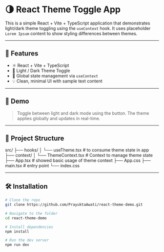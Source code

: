 # 🌗 React Theme Toggle App

This is a simple React + Vite + TypeScript application that demonstrates light/dark theme toggling using the `useContext` hook. It uses placeholder `Lorem Ipsum` content to show styling differences between themes.

---

## 🚀 Features

- ⚛️ React + Vite + TypeScript
- 🎨 Light / Dark Theme Toggle
- 🧠 Global state management via `useContext`
- 💡 Clean, minimal UI with sample text content

---

## 📸 Demo

> Toggle between light and dark mode using the button. The theme applies globally and updates in real-time.

---

## 📁 Project Structure
src/
├── hooks/ 
│ └── useTheme.tsx # to consume theme state in app
├── context/
│ └── ThemeContext.tsx # Context to manage theme state
├── App.tsx # showed basic usage of theme context
├── App.css 
├── main.tsx # entry point
└── index.css


---

## 🛠️ Installation

```bash
# Clone the repo
git clone https://github.com/PrayuktaAwati/react-theme-demo.git

# Navigate to the folder
cd react-theme-demo

# Install dependencies
npm install

# Run the dev server
npm run dev
